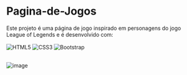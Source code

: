 # Pagina-de-Jogos

Este projeto é uma página de jogo inspirado em personagens do jogo League of Legends e é desenvolvido com:
<div style="display: inline_block" >
    <img align="center" alt="HTML5" src="https://img.shields.io/badge/HTML5-E34F26?style=for-the-badge&logo=html5&logoColor=white" />
    <img align="center" alt="CSS3" src="https://img.shields.io/badge/CSS3-1572B6?style=for-the-badge&logo=css3&logoColor=white" />
    <img align="center" alt="Bootstrap" src="https://img.shields.io/badge/BOOTSTRAP-4B0082?style=for-the-badge&logo=html5&logoColor=white" />
</div>
<br>

![image](https://user-images.githubusercontent.com/101484690/182266734-a06a3907-d3f9-4709-bfdf-820c46d3504a.png)
